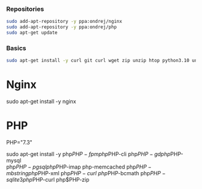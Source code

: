 ### Repositories
```bash
sudo add-apt-repository -y ppa:ondrej/nginx
sudo add-apt-repository -y ppa:ondrej/php
sudo apt-get update
```


### Basics

```bash
sudo apt-get install -y curl git curl wget zip unzip htop python3.10 unattended-upgrades
```

# Nginx
sudo apt-get install -y nginx

# PHP

PHP="7.3"

sudo apt-get install -y php$PHP-fpm php$PHP-cli php$PHP-gd php$PHP-mysql \
       php$PHP-pgsql php$PHP-imap php-memcached php$PHP-mbstring php$PHP-xml php$PHP-curl \
       php$PHP-bcmath php$PHP-sqlite3 php$PHP-curl php$PHP-zip
